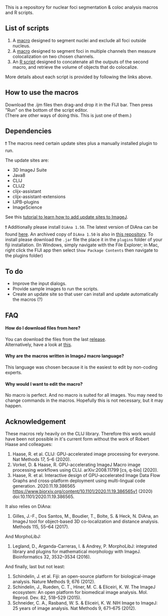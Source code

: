 This is a repository for nuclear foci segmentation & coloc analysis macros and R scripts.

## List of scripts
1) A [macro](https://github.com/LiorPytowski/Nuclear-Foci-Analysis-Macros/tree/main/1_Nuclear%20segmentation%20and%20masking) designed to segment nuclei and exclude all foci outside nucleus.
2) A [macro](https://github.com/LiorPytowski/Nuclear-Foci-Analysis-Macros/tree/main/2_Spot%20segmentation%20and%20colocalization%20analysis) designed to segment foci in multiple channels then measure colocalization on two chosen channels.
3) An [R script](https://github.com/LiorPytowski/Nuclear-Foci-Analysis-Macros/tree/main/3_Concatenate%20files%20and%20merge%20tables) designed to concatenate all the outputs of the second macro, and retrieve the volume of objects that do colocalize.

More details about each script is provided by following the links above.

## How to use the macros
Download the .ijm files then drag-and drop it in the FIJI bar. Then press "Run" on the bottom of the script editor.  
(There are other ways of doing this. This is just one of them.)

## Dependencies
:heavy_exclamation_mark: The macros need certain update sites plus a manually installed plugin to run.

The update sites are:
* 3D ImageJ Suite
* Java8
* CLIJ
* CLIJ2
* clijx-assistant
* clijx-assistant-extensions
* IJPB-plugins
* ImageScience

See this [tutorial to learn how to add update sites to ImageJ](https://imagej.net/update-sites/following).

:heavy_exclamation_mark:  Additionally please install `DiAna 1.50`. The latest version of DiAna can be found [here](https://imagej.net/plugins/distance-analysis#installation). An archived copy of `DiAna 1.50` is also in [this repository](https://github.com/LiorPytowski/Nuclear-Foci-Analysis-Macros/tree/main/DiAna%1.50).
To install please download the `.jar` file the place it in the `plugins` folder of your fiji installation. (In Windows, simply navigate with the File Explorer; in Mac, right click the FIJI app then select `Show Package Contents` then navigate to the plugins folder)


## To do
* Improve the input dialogs.
* Provide sample images to run the scripts.
* Create an update site so that user can install and update automatically the macros (?)


## FAQ
#### How do I download files from here?
You can download the files from the last [release](https://github.com/LiorPytowski/Nuclear-Foci-Analysis-Macros/releases).  
Alternatively, have a look at [this](https://blog.hubspot.com/website/download-from-github?hubs_content=blog.hubspot.com%2Fwebsite%2Fdownload-from-github&hubs_content-cta=downloading%20a%20file).

#### Why are the macros written in ImageJ macro language?
This language was chosen because it is the easiest to edit by non-coding experts.

#### Why would I want to edit the macro?
No macro is perfect. And no macro is suited for all images. You may need to change commands in the macros. Hopefully this is not necessary, but it may happen.

## Acknowledgement
These macros rely heavily on the CLIJ library. Therefore this work would have been not possible in it's current form without the work of Robert Haase and colleagues:
1. Haase, R. et al. CLIJ: GPU-accelerated image processing for everyone. Nat Methods 17, 5–6 (2020).
2. Vorkel, D. & Haase, R. GPU-accelerating ImageJ Macro image processing workflows using CLIJ. arXiv:2008.11799 [cs, q-bio] (2020).
3. Haase, R. et al. Interactive design of GPU-accelerated Image Data Flow Graphs and cross-platform deployment using multi-lingual code generation. 2020.11.19.386565 https://www.biorxiv.org/content/10.1101/2020.11.19.386565v1 (2020) doi:10.1101/2020.11.19.386565.

It also relies on DiAna:
1. Gilles, J.-F., Dos Santos, M., Boudier, T., Bolte, S. & Heck, N. DiAna, an ImageJ tool for object-based 3D co-localization and distance analysis. Methods 115, 55–64 (2017).

And MorphoLibJ:
1. Legland, D., Arganda-Carreras, I. & Andrey, P. MorphoLibJ: integrated library and plugins for mathematical morphology with ImageJ. Bioinformatics 32, 3532–3534 (2016).

And finally, last but not least:

1. Schindelin, J. et al. Fiji: an open-source platform for biological-image analysis. Nature Methods 9, 676 (2012).
2. Schindelin, J., Rueden, C. T., Hiner, M. C. & Eliceiri, K. W. The ImageJ ecosystem: An open platform for biomedical image analysis. Mol. Reprod. Dev. 82, 518–529 (2015).
3. Schneider, C. A., Rasband, W. S. & Eliceiri, K. W. NIH Image to ImageJ: 25 years of image analysis. Nat Methods 9, 671–675 (2012).
